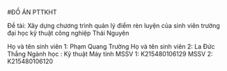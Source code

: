 #ĐỒ ÁN PTTKHT

Đề tài: Xây dựng chương trình quản lý điểm rèn luyện của sinh viên trường đại học kỹ thuật công nghiệp Thái Nguyên

Họ và tên sinh viên 1: Phạm Quang Trường
Họ và tên sinh viên 2: La Đức Thắng
Ngành học	:	Kỹ thuật Máy tính
MSSV 1: K215480106129
MSSV 2:	K215480106120
